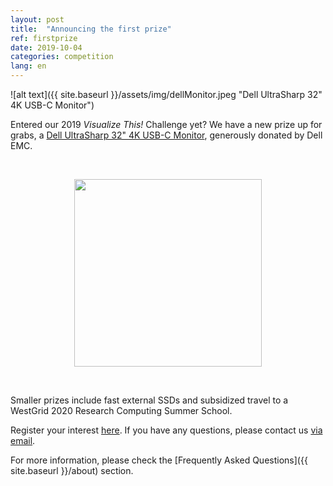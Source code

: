 ```yaml
---
layout: post
title:  "Announcing the first prize"
ref: firstprize
date: 2019-10-04
categories: competition
lang: en
---
```


![alt text]({{ site.baseurl }}/assets/img/dellMonitor.jpeg "Dell UltraSharp 32" 4K USB-C Monitor")

Entered our 2019 *Visualize This!* Challenge yet? We have a new prize up for grabs, a
<a href="https://www.dell.com/en-ca/shop/dell-ultrasharp-32-4k-usb-c-monitor-u3219q/apd/210-aqzz"
target="_blank">Dell UltraSharp 32" 4K USB-C Monitor</a>, generously donated by Dell EMC.

&nbsp;

<center><img src="{{ site.baseurl }}/assets/img/dellEMCLogo.png" width="300" /></center>

&nbsp;

Smaller prizes include fast external SSDs and subsidized travel to a WestGrid 2020 Research
Computing Summer School.

Register your interest <a
href="https://www.eventbrite.ca/e/4th-annual-visualize-this-challenge-registration-71335547543"
target="_blank">here</a>. If you have any questions, please contact us
[via email](mailto:viz-challenge@westgrid.ca).

For more information, please check the [Frequently Asked Questions]({{ site.baseurl }}/about) section.
